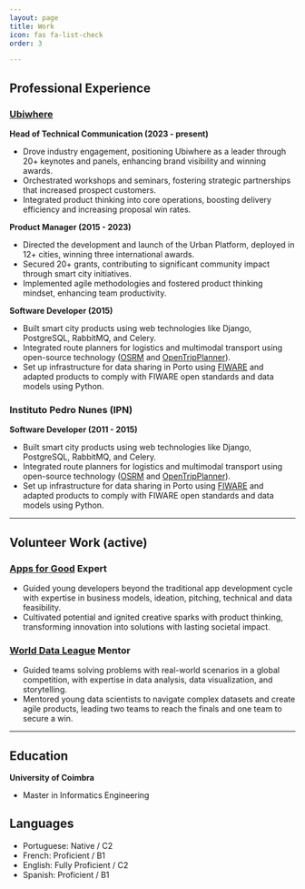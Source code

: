 ```yaml
---
layout: page
title: Work
icon: fas fa-list-check
order: 3

---
```


## Professional Experience

### [Ubiwhere](https://ubiwhere.com/)
**Head of Technical Communication (2023 - present)**
- Drove industry engagement, positioning Ubiwhere as a leader through 20+ keynotes and panels, enhancing brand visibility and winning awards.
- Orchestrated workshops and seminars, fostering strategic partnerships that increased prospect customers.
- Integrated product thinking into core operations, boosting delivery efficiency and increasing proposal win rates.

**Product Manager (2015 - 2023)**
- Directed the development and launch of the Urban Platform, deployed in 12+ cities, winning three international awards.
- Secured 20+ grants, contributing to significant community impact through smart city initiatives.
- Implemented agile methodologies and fostered product thinking mindset, enhancing team productivity.

**Software Developer (2015)**
- Built smart city products using web technologies like Django, PostgreSQL, RabbitMQ, and Celery.
- Integrated route planners for logistics and multimodal transport using open-source technology ([OSRM](http://project-osrm.org/) and [OpenTripPlanner](https://www.opentripplanner.org/)).
- Set up infrastructure for data sharing in Porto using [FIWARE](https://www.fiware.org/) and adapted products to comply with FIWARE open standards and data models using Python.


### Instituto Pedro Nunes (IPN)
**Software Developer (2011 - 2015)**
- Built smart city products using web technologies like Django, PostgreSQL, RabbitMQ, and Celery.
- Integrated route planners for logistics and multimodal transport using open-source technology ([OSRM](http://project-osrm.org/) and [OpenTripPlanner](https://www.opentripplanner.org/)).
- Set up infrastructure for data sharing in Porto using [FIWARE](https://www.fiware.org/) and adapted products to comply with FIWARE open standards and data models using Python.

---

## Volunteer Work (active)

### [Apps for Good](https://appsforgood.org.pt/) Expert
- Guided young developers beyond the traditional app development cycle with expertise in business models, ideation, pitching, technical and data feasibility.
- Cultivated potential and ignited creative sparks with product thinking, transforming innovation into solutions with lasting societal impact.

### [World Data League](https://www.worlddataleague.com/) Mentor

- Guided teams solving problems with real-world scenarios in a global competition, with expertise in data analysis, data visualization, and storytelling.
- Mentored young data scientists to navigate complex datasets and create agile products, leading two teams to reach the finals and one team to secure a win.

---

## Education

**University of Coimbra**
- Master in Informatics Engineering

## Languages

- Portuguese: Native / C2
- French: Proficient / B1
- English: Fully Proficient / C2
- Spanish: Proficient / B1